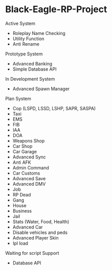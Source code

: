 # Black-Eagle-RP-Project

Active System
- Roleplay Name Checking
- Utility Function
- Anti Rename

Prototype System
- Advanced Banking
- Simple Database API

In Development System
- Advanced Spawn Manager

Plan System
- Cop (LSPD, LSSD, LSHP, SAPR, SASPA)
- Taxi
- EMS
- FIB
- IAA
- DOA
- Weapons Shop
- Car Shop
- Car Garage
- Advanced Sync
- Anti AFK
- Admin Command
- Car Customs
- Advanced Save
- Advanced DMV
- Job
- RP Dead
- Gang
- House
- Business
- Jail
- Stats (Water, Food, Health)
- Advanced Car
- Disable vehicles and peds
- Advanced Player Skin
- Ipl load

Waiting for script Support
- Database API
